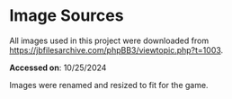 # Image Sources

All images used in this project were downloaded from https://jbfilesarchive.com/phpBB3/viewtopic.php?t=1003.

**Accessed on**: 10/25/2024

Images were renamed and resized to fit for the game.

